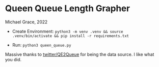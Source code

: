 # Queen Queue Length Grapher

Michael Grace, 2022

- Create Environment:
`python3 -m venv .venv && source .venv/bin/activate && pip install -r requirements.txt`

- Run:
`python3 queen_queue.py`

Massive thanks to [twitter/QE2Queue](https://twitter.com/QE2Queue) for being the data source. I like what you did.